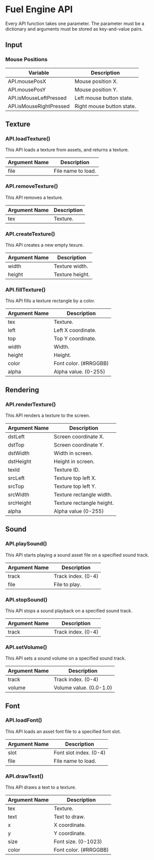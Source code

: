 Fuel Engine API
===============

Every API function takes one parameter. The parameter must be a dictionary and
arguments must be stored as key-and-value pairs.

## Input

### Mouse Positions

|Variable                 |Description                                |
|-------------------------|-------------------------------------------|
|API.mousePosX            |Mouse position X.                          |
|API.mousePosY            |Mouse position Y.                          |
|API.isMouseLeftPressed   |Left mouse button state.                   |
|API.isMouseRightPressed  |Right mouse button state.                  |

## Texture

### API.loadTexture()

This API loads a texture from assets, and returns a texture.

|Argument Name       |Description                                                   |
|--------------------|--------------------------------------------------------------|
|file                |File name to load.                                            |

### API.removeTexture()

This API removes a texture.

|Argument Name       |Description                                                   |
|--------------------|--------------------------------------------------------------|
|tex                 |Texture.                                                      |

### API.createTexture()

This API creates a new empty texure.

|Argument Name       |Description                                                   |
|--------------------|--------------------------------------------------------------|
|width               |Texture width.                                                |
|height              |Texture height.                                               |

### API.fillTexture()

This API fills a texture rectangle by a color.

|Argument Name       |Description                                                   |
|--------------------|--------------------------------------------------------------|
|tex                 |Texture.                                                      |
|left                |Left X coordinate.                                            |
|top                 |Top Y coordinate.                                             |
|width               |Width.                                                        |
|height              |Height.                                                       |
|color               |Font color. (#RRGGBB)                                         |
|alpha               |Alpha value. (0-255)                                          |

## Rendering

### API.renderTexture()

This API renders a texture to the screen.

|Argument Name       |Description                                                   |
|--------------------|--------------------------------------------------------------|
|dstLeft             |Screen coordinate X.                                          |
|dstTop              |Screen coordinate Y.                                          |
|dstWidth            |Width in screen.                                              |
|dstHeight           |Height in screen.                                             |
|texId               |Texture ID.                                                   |
|srcLeft             |Texture top left X.                                           |
|srcTop              |Texture top left Y.                                           |
|srcWidth            |Texture rectangle width.                                      |
|srcHeight           |Texture rectangle height.                                     |
|alpha               |Alpha value (0-255)                                           |

## Sound

### API.playSound()

This API starts playing a sound asset file on a specified sound track.

|Argument Name       |Description                                                   |
|--------------------|--------------------------------------------------------------|
|track               |Track index. (0-4)                                            |
|file                |File to play.                                                 |

### API.stopSound()

This API stops a sound playback on a specified sound track.

|Argument Name       |Description                                                   |
|--------------------|--------------------------------------------------------------|
|track               |Track index. (0-4)                                            |

### API.setVolume()

This API sets a sound volume on a specified sound track.

|Argument Name       |Description                                                   |
|--------------------|--------------------------------------------------------------|
|track               |Track index. (0-4)                                            |
|volume              |Volume value. (0.0-1.0)                                       |

## Font

### API.loadFont()

This API loads an asset font file to a specified font slot.

|Argument Name       |Description                                                   |
|--------------------|--------------------------------------------------------------|
|slot                |Font slot index. (0-4)                                        |
|file                |File name to load.                                            |

### API.drawText()

This API draws a text to a texture.

|Argument Name       |Description                                                   |
|--------------------|--------------------------------------------------------------|
|tex                 |Texture.                                                      |
|text                |Text to draw.                                                 |
|x                   |X coordinate.                                                 |
|y                   |Y coordinate.                                                 |
|size                |Font size. (0-1023)                                           |
|color               |Font color. (#RRGGBB)                                         |
